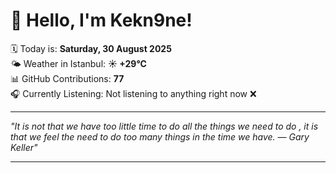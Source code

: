 # 👋 Hello, I'm Kekn9ne!

🗓️ Today is: **Saturday, 30 August 2025**  
🌤️ Weather in Istanbul: **☀️   +29°C**  
📊 GitHub Contributions: **77**  
🎧 Currently Listening: Not listening to anything right now ❌

---

_"It is not that we have too little time to do all the things we need to do , it is that we feel the need to do too many things in the time we have. — *Gary Keller*"_

---

